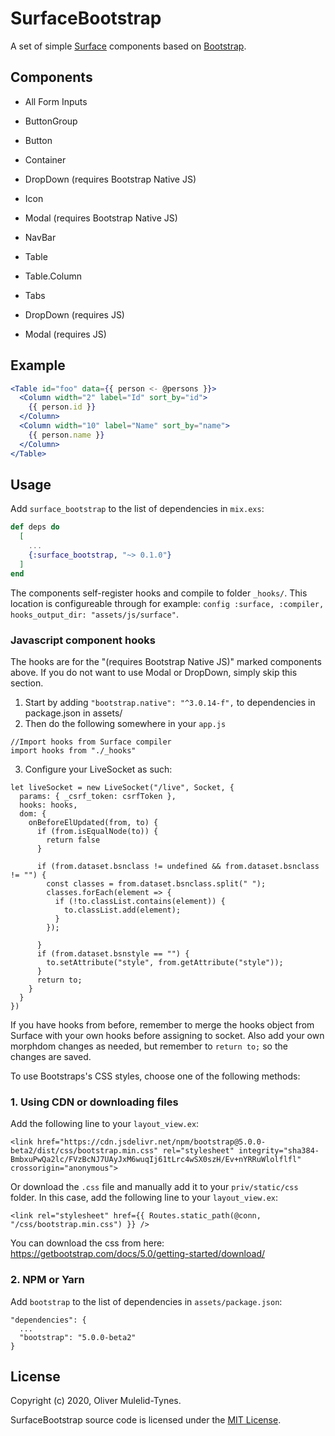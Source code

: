 # SurfaceBootstrap

A set of simple [Surface](https://github.com/msaraiva/surface/) components
based on [Bootstrap](https://getbootstrap.com/docs/5.0/getting-started/introduction/).



## Components

  * All Form Inputs
  
  * ButtonGroup
  * Button
  * Container
  * DropDown (requires Bootstrap Native JS)
  * Icon
  * Modal (requires Bootstrap Native JS)
  * NavBar
  * Table
  * Table.Column
  * Tabs

* DropDown (requires JS)
* Modal (requires JS)

## Example

```jsx
<Table id="foo" data={{ person <- @persons }}>
  <Column width="2" label="Id" sort_by="id">
    {{ person.id }}
  </Column>
  <Column width="10" label="Name" sort_by="name">
    {{ person.name }}
  </Column>
</Table>
```

## Usage

Add `surface_bootstrap` to the list of dependencies in `mix.exs`:

```elixir
def deps do
  [
    ...
    {:surface_bootstrap, "~> 0.1.0"}
  ]
end
```

The components self-register hooks and compile to folder `_hooks/`.
This location is configureable through for example: `config :surface, :compiler, hooks_output_dir: "assets/js/surface"`.


### Javascript component hooks
The hooks are for the "(requires Bootstrap Native JS)" marked components above.
If you do not want to use Modal or DropDown, simply skip this section.
1. Start by adding `"bootstrap.native": "^3.0.14-f",` to dependencies in package.json in assets/
2. Then do the following somewhere in your `app.js` 
```
//Import hooks from Surface compiler
import hooks from "./_hooks"
```
3. Configure your LiveSocket as such:
```
let liveSocket = new LiveSocket("/live", Socket, {
  params: { _csrf_token: csrfToken },
  hooks: hooks,
  dom: {
    onBeforeElUpdated(from, to) {
      if (from.isEqualNode(to)) {
        return false
      }

      if (from.dataset.bsnclass != undefined && from.dataset.bsnclass != "") {
        const classes = from.dataset.bsnclass.split(" ");
        classes.forEach(element => {
          if (!to.classList.contains(element)) {
            to.classList.add(element);
          }
        });

      }
      if (from.dataset.bsnstyle == "") {
        to.setAttribute("style", from.getAttribute("style"));
      }
      return to;
    }
  }
})
```

If you have hooks from before, remember to merge the hooks object from Surface with your own hooks before assigning to socket. Also add your own morphdom changes as needed, but remember to `return to;` so the changes are saved.


To use Bootstraps's CSS styles, choose one of the following methods:

### 1. Using CDN or downloading files

Add the following line to your `layout_view.ex`:

```
<link href="https://cdn.jsdelivr.net/npm/bootstrap@5.0.0-beta2/dist/css/bootstrap.min.css" rel="stylesheet" integrity="sha384-BmbxuPwQa2lc/FVzBcNJ7UAyJxM6wuqIj61tLrc4wSX0szH/Ev+nYRRuWlolflfl" crossorigin="anonymous">
```

Or download the `.css` file and manually add it to your `priv/static/css` folder.
In this case, add the following line to your `layout_view.ex`:

```
<link rel="stylesheet" href={{ Routes.static_path(@conn, "/css/bootstrap.min.css") }} />
```

You can download the css from here: https://getbootstrap.com/docs/5.0/getting-started/download/

### 2. NPM or Yarn

Add `bootstrap` to the list of dependencies in `assets/package.json`:

```
"dependencies": {
  ...
  "bootstrap": "5.0.0-beta2"
}
```

## License

Copyright (c) 2020, Oliver Mulelid-Tynes.

SurfaceBootstrap source code is licensed under the [MIT License](LICENSE.md).